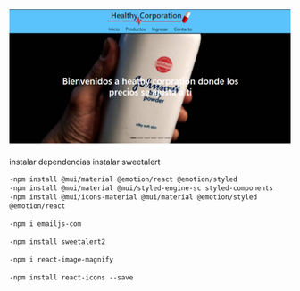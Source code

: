 <img src='./public/inicioPNG.PNG' />

instalar dependencias
instalar sweetalert 

    -npm install @mui/material @emotion/react @emotion/styled
    -npm install @mui/material @mui/styled-engine-sc styled-components
    -npm install @mui/icons-material @mui/material @emotion/styled @emotion/react

    -npm i emailjs-com
    
    -npm install sweetalert2

    -npm i react-image-magnify

    -npm install react-icons --save

